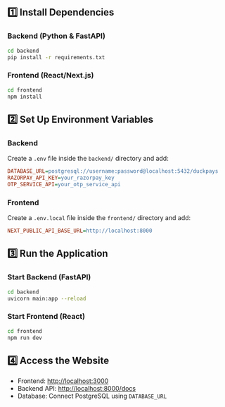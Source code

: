 ## 1️⃣ Install Dependencies

### Backend (Python & FastAPI)
```sh
cd backend
pip install -r requirements.txt
```

### Frontend (React/Next.js)
```sh
cd frontend
npm install
```

## 2️⃣ Set Up Environment Variables

### Backend
Create a `.env` file inside the `backend/` directory and add:

```ini
DATABASE_URL=postgresql://username:password@localhost:5432/duckpays
RAZORPAY_API_KEY=your_razorpay_key
OTP_SERVICE_API=your_otp_service_api
```

### Frontend
Create a `.env.local` file inside the `frontend/` directory and add:

```ini
NEXT_PUBLIC_API_BASE_URL=http://localhost:8000
```

## 3️⃣ Run the Application

### Start Backend (FastAPI)
```sh
cd backend
uvicorn main:app --reload
```

### Start Frontend (React)
```sh
cd frontend
npm run dev
```

## 4️⃣ Access the Website

- Frontend: [http://localhost:3000](http://localhost:3000)
- Backend API: [http://localhost:8000/docs](http://localhost:8000/docs)
- Database: Connect PostgreSQL using `DATABASE_URL`
```
